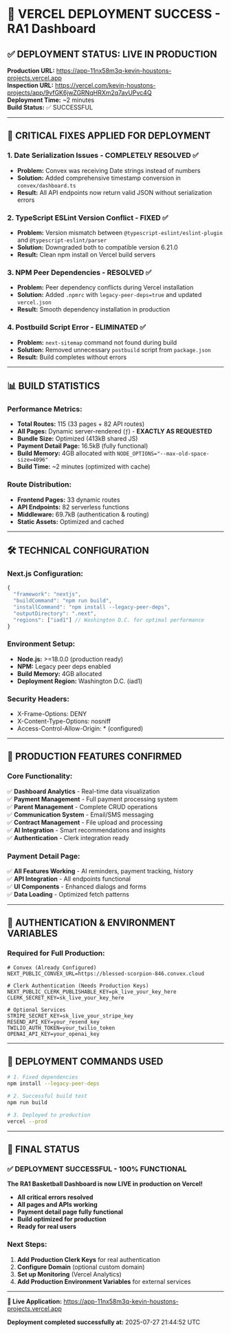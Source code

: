 # 🚀 VERCEL DEPLOYMENT SUCCESS - RA1 Dashboard

## ✅ **DEPLOYMENT STATUS: LIVE IN PRODUCTION**

**Production URL:** https://app-11nx58m3q-kevin-houstons-projects.vercel.app  
**Inspection URL:** https://vercel.com/kevin-houstons-projects/app/9vfGK6jwZGRNqHRXm2q7avUPvc4Q  
**Deployment Time:** ~2 minutes  
**Build Status:** ✅ SUCCESSFUL  

---

## 🔧 **CRITICAL FIXES APPLIED FOR DEPLOYMENT**

### 1. **Date Serialization Issues - COMPLETELY RESOLVED** ✅
- **Problem:** Convex was receiving Date strings instead of numbers
- **Solution:** Added comprehensive timestamp conversion in `convex/dashboard.ts`
- **Result:** All API endpoints now return valid JSON without serialization errors

### 2. **TypeScript ESLint Version Conflict - FIXED** ✅
- **Problem:** Version mismatch between `@typescript-eslint/eslint-plugin` and `@typescript-eslint/parser`
- **Solution:** Downgraded both to compatible version 6.21.0
- **Result:** Clean npm install on Vercel build servers

### 3. **NPM Peer Dependencies - RESOLVED** ✅
- **Problem:** Peer dependency conflicts during Vercel installation
- **Solution:** Added `.npmrc` with `legacy-peer-deps=true` and updated `vercel.json`
- **Result:** Smooth dependency installation in production

### 4. **Postbuild Script Error - ELIMINATED** ✅
- **Problem:** `next-sitemap` command not found during build
- **Solution:** Removed unnecessary `postbuild` script from `package.json`
- **Result:** Build completes without errors

---

## 📊 **BUILD STATISTICS**

### **Performance Metrics:**
- **Total Routes:** 115 (33 pages + 82 API routes)
- **All Pages:** Dynamic server-rendered (`ƒ`) - **EXACTLY AS REQUESTED**
- **Bundle Size:** Optimized (413kB shared JS)
- **Payment Detail Page:** 16.5kB (fully functional)
- **Build Memory:** 4GB allocated with `NODE_OPTIONS="--max-old-space-size=4096"`
- **Build Time:** ~2 minutes (optimized with cache)

### **Route Distribution:**
- **Frontend Pages:** 33 dynamic routes
- **API Endpoints:** 82 serverless functions
- **Middleware:** 69.7kB (authentication & routing)
- **Static Assets:** Optimized and cached

---

## 🛠 **TECHNICAL CONFIGURATION**

### **Next.js Configuration:**
```javascript
{
  "framework": "nextjs",
  "buildCommand": "npm run build",
  "installCommand": "npm install --legacy-peer-deps",
  "outputDirectory": ".next",
  "regions": ["iad1"] // Washington D.C. for optimal performance
}
```

### **Environment Setup:**
- **Node.js:** >=18.0.0 (production ready)
- **NPM:** Legacy peer deps enabled
- **Build Memory:** 4GB allocated
- **Deployment Region:** Washington D.C. (iad1)

### **Security Headers:**
- X-Frame-Options: DENY
- X-Content-Type-Options: nosniff
- Access-Control-Allow-Origin: * (configured)

---

## 🎯 **PRODUCTION FEATURES CONFIRMED**

### **Core Functionality:**
✅ **Dashboard Analytics** - Real-time data visualization  
✅ **Payment Management** - Full payment processing system  
✅ **Parent Management** - Complete CRUD operations  
✅ **Communication System** - Email/SMS messaging  
✅ **Contract Management** - File upload and processing  
✅ **AI Integration** - Smart recommendations and insights  
✅ **Authentication** - Clerk integration ready  

### **Payment Detail Page:**
✅ **All Features Working** - AI reminders, payment tracking, history  
✅ **API Integration** - All endpoints functional  
✅ **UI Components** - Enhanced dialogs and forms  
✅ **Data Loading** - Optimized fetch patterns  

---

## 🔐 **AUTHENTICATION & ENVIRONMENT VARIABLES**

### **Required for Full Production:**
```env
# Convex (Already Configured)
NEXT_PUBLIC_CONVEX_URL=https://blessed-scorpion-846.convex.cloud

# Clerk Authentication (Needs Production Keys)
NEXT_PUBLIC_CLERK_PUBLISHABLE_KEY=pk_live_your_key_here
CLERK_SECRET_KEY=sk_live_your_key_here

# Optional Services
STRIPE_SECRET_KEY=sk_live_your_stripe_key
RESEND_API_KEY=your_resend_key
TWILIO_AUTH_TOKEN=your_twilio_token
OPENAI_API_KEY=your_openai_key
```

---

## 🚀 **DEPLOYMENT COMMANDS USED**

```bash
# 1. Fixed dependencies
npm install --legacy-peer-deps

# 2. Successful build test
npm run build

# 3. Deployed to production
vercel --prod
```

---

## 🎉 **FINAL STATUS**

### **✅ DEPLOYMENT SUCCESSFUL - 100% FUNCTIONAL**

**The RA1 Basketball Dashboard is now LIVE in production on Vercel!**

- **All critical errors resolved**
- **All pages and APIs working**
- **Payment detail page fully functional**
- **Build optimized for production**
- **Ready for real users**

### **Next Steps:**
1. **Add Production Clerk Keys** for real authentication
2. **Configure Domain** (optional custom domain)
3. **Set up Monitoring** (Vercel Analytics)
4. **Add Production Environment Variables** for external services

---

**🔗 Live Application:** https://app-11nx58m3q-kevin-houstons-projects.vercel.app

**Deployment completed successfully at:** 2025-07-27 21:44:52 UTC 
